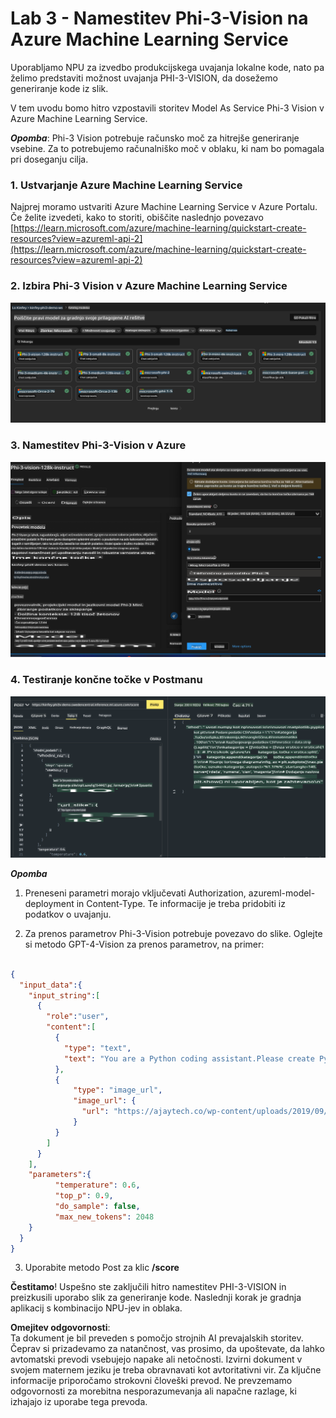# **Lab 3 - Namestitev Phi-3-Vision na Azure Machine Learning Service**

Uporabljamo NPU za izvedbo produkcijskega uvajanja lokalne kode, nato pa želimo predstaviti možnost uvajanja PHI-3-VISION, da dosežemo generiranje kode iz slik.

V tem uvodu bomo hitro vzpostavili storitev Model As Service Phi-3 Vision v Azure Machine Learning Service.

***Opomba***: Phi-3 Vision potrebuje računsko moč za hitrejše generiranje vsebine. Za to potrebujemo računalniško moč v oblaku, ki nam bo pomagala pri doseganju cilja.


### **1. Ustvarjanje Azure Machine Learning Service**

Najprej moramo ustvariti Azure Machine Learning Service v Azure Portalu. Če želite izvedeti, kako to storiti, obiščite naslednjo povezavo [https://learn.microsoft.com/azure/machine-learning/quickstart-create-resources?view=azureml-api-2](https://learn.microsoft.com/azure/machine-learning/quickstart-create-resources?view=azureml-api-2)


### **2. Izbira Phi-3 Vision v Azure Machine Learning Service**

![Katalog](../../../../../../../../../translated_images/vison_catalog.e04e9e5f2b6ff115fff30e793e54e617da07251c7b192e1a68e6b050917f45aa.sl.png)


### **3. Namestitev Phi-3-Vision v Azure**

![Namestitev](../../../../../../../../../translated_images/vision_deploy.c0582d08b5d49675c643f3bedc04ae106957304f3cd4702406fa08bea80ba213.sl.png)


### **4. Testiranje končne točke v Postmanu**

![Testiranje](../../../../../../../../../translated_images/vision_test.fb4ff33607077153c7b5dcf37648dc5a9cb550824aeba89963e6b270314fc554.sl.png)


***Opomba***

1. Preneseni parametri morajo vključevati Authorization, azureml-model-deployment in Content-Type. Te informacije je treba pridobiti iz podatkov o uvajanju.

2. Za prenos parametrov Phi-3-Vision potrebuje povezavo do slike. Oglejte si metodo GPT-4-Vision za prenos parametrov, na primer:

```json

{
  "input_data":{
    "input_string":[
      {
        "role":"user",
        "content":[ 
          {
            "type": "text",
            "text": "You are a Python coding assistant.Please create Python code for image "
          },
          {
              "type": "image_url",
              "image_url": {
                "url": "https://ajaytech.co/wp-content/uploads/2019/09/index.png"
              }
          }
        ]
      }
    ],
    "parameters":{
          "temperature": 0.6,
          "top_p": 0.9,
          "do_sample": false,
          "max_new_tokens": 2048
    }
  }
}

```

3. Uporabite metodo Post za klic **/score**

**Čestitamo**! Uspešno ste zaključili hitro namestitev PHI-3-VISION in preizkusili uporabo slik za generiranje kode. Naslednji korak je gradnja aplikacij s kombinacijo NPU-jev in oblaka.

**Omejitev odgovornosti**:  
Ta dokument je bil preveden s pomočjo strojnih AI prevajalskih storitev. Čeprav si prizadevamo za natančnost, vas prosimo, da upoštevate, da lahko avtomatski prevodi vsebujejo napake ali netočnosti. Izvirni dokument v svojem maternem jeziku je treba obravnavati kot avtoritativni vir. Za ključne informacije priporočamo strokovni človeški prevod. Ne prevzemamo odgovornosti za morebitna nesporazumevanja ali napačne razlage, ki izhajajo iz uporabe tega prevoda.